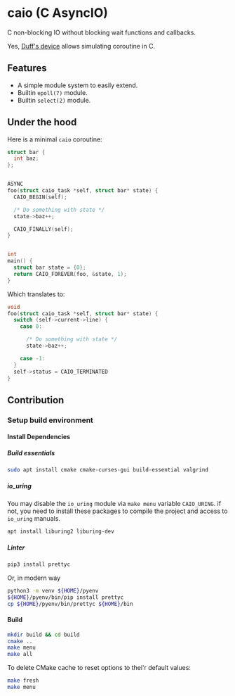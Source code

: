 # caio (C AsyncIO)


C non-blocking IO without blocking wait functions and callbacks.

Yes, [Duff's device](https://en.wikipedia.org/wiki/Duff%27s_device) allows
simulating coroutine in C.


## Features
- A simple module system to easily extend.
- Builtin `epoll(7)` module.
- Builtin `select(2)` module.


## Under the hood
Here is a minimal `caio` coroutine:

```C
struct bar {
  int baz;
};


ASYNC
foo(struct caio_task *self, struct bar* state) {
  CAIO_BEGIN(self);

  /* Do something with state */
  state->baz++;

  CAIO_FINALLY(self);
}


int
main() {
  struct bar state = {0};
  return CAIO_FOREVER(foo, &state, 1);
}
```

Which translates to:
```C
void
foo(struct caio_task *self, struct bar* state) {
  switch (self->current->line) {
    case 0:

      /* Do something with state */
      state->baz++;

    case -1:
  }
  self->status = CAIO_TERMINATED
}
```


## Contribution

### Setup build environment

#### Install Dependencies
##### Build essentials
```bash
sudo apt install cmake cmake-curses-gui build-essential valgrind
```

##### io_uring
You may disable the `io_uring` module via `make menu` variable 
`CAIO_URING`. if not, you need to install these packages to compile the 
project and access to `io_uring` manuals.

```bash
apt install liburing2 liburing-dev
```

##### Linter 
```bash
pip3 install prettyc
```
Or, in modern way
```bash
python3 -m venv ${HOME}/pyenv
${HOME}/pyenv/bin/pip install prettyc
cp ${HOME}/pyenv/bin/prettyc ${HOME}/bin
```

#### Build
```bash
mkdir build && cd build
cmake ..
make menu
make all
```

To delete CMake cache to reset options to thei'r default values:
```bash
make fresh
make menu
```
